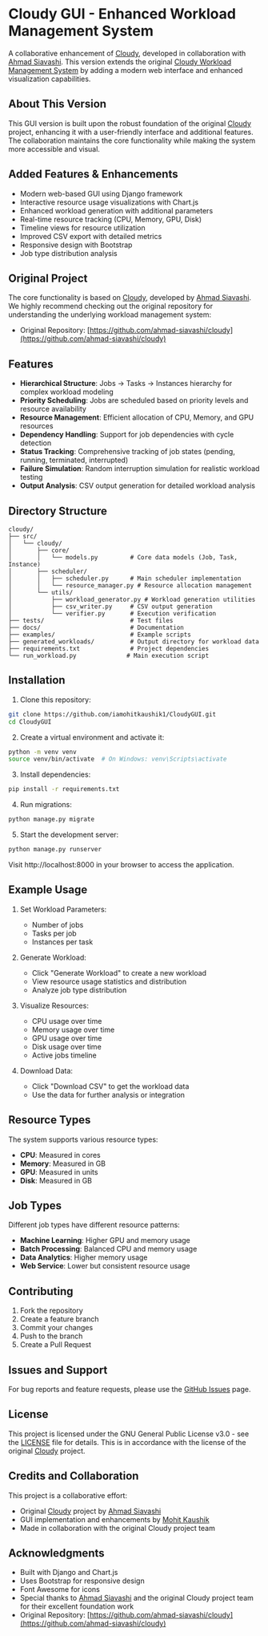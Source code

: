 # Cloudy GUI - Enhanced Workload Management System

A collaborative enhancement of [Cloudy](https://github.com/ahmad-siavashi/cloudy), developed in collaboration with [Ahmad Siavashi](https://github.com/ahmad-siavashi). This version extends the original [Cloudy Workload Management System](https://github.com/ahmad-siavashi/cloudy) by adding a modern web interface and enhanced visualization capabilities.

## About This Version

This GUI version is built upon the robust foundation of the original [Cloudy](https://github.com/ahmad-siavashi/cloudy) project, enhancing it with a user-friendly interface and additional features. The collaboration maintains the core functionality while making the system more accessible and visual.

## Added Features & Enhancements

- Modern web-based GUI using Django framework
- Interactive resource usage visualizations with Chart.js
- Enhanced workload generation with additional parameters
- Real-time resource tracking (CPU, Memory, GPU, Disk)
- Timeline views for resource utilization
- Improved CSV export with detailed metrics
- Responsive design with Bootstrap
- Job type distribution analysis

## Original Project

The core functionality is based on [Cloudy](https://github.com/ahmad-siavashi/cloudy), developed by [Ahmad Siavashi](https://github.com/ahmad-siavashi). We highly recommend checking out the original repository for understanding the underlying workload management system:
- Original Repository: [https://github.com/ahmad-siavashi/cloudy](https://github.com/ahmad-siavashi/cloudy)

## Features

- **Hierarchical Structure**: Jobs → Tasks → Instances hierarchy for complex workload modeling
- **Priority Scheduling**: Jobs are scheduled based on priority levels and resource availability
- **Resource Management**: Efficient allocation of CPU, Memory, and GPU resources
- **Dependency Handling**: Support for job dependencies with cycle detection
- **Status Tracking**: Comprehensive tracking of job states (pending, running, terminated, interrupted)
- **Failure Simulation**: Random interruption simulation for realistic workload testing
- **Output Analysis**: CSV output generation for detailed workload analysis

## Directory Structure

```
cloudy/
├── src/
│   └── cloudy/
│       ├── core/
│       │   └── models.py         # Core data models (Job, Task, Instance)
│       ├── scheduler/
│       │   ├── scheduler.py      # Main scheduler implementation
│       │   └── resource_manager.py # Resource allocation management
│       └── utils/
│           ├── workload_generator.py # Workload generation utilities
│           ├── csv_writer.py     # CSV output generation
│           └── verifier.py       # Execution verification
├── tests/                        # Test files
├── docs/                         # Documentation
├── examples/                     # Example scripts
├── generated_workloads/          # Output directory for workload data
├── requirements.txt              # Project dependencies
└── run_workload.py              # Main execution script
```

## Installation

1. Clone this repository:
```bash
git clone https://github.com/iamohitkaushik1/CloudyGUI.git
cd CloudyGUI
```

2. Create a virtual environment and activate it:
```bash
python -m venv venv
source venv/bin/activate  # On Windows: venv\Scripts\activate
```

3. Install dependencies:
```bash
pip install -r requirements.txt
```

4. Run migrations:
```bash
python manage.py migrate
```

5. Start the development server:
```bash
python manage.py runserver
```

Visit http://localhost:8000 in your browser to access the application.

## Example Usage

1. Set Workload Parameters:
   - Number of jobs
   - Tasks per job
   - Instances per task

2. Generate Workload:
   - Click "Generate Workload" to create a new workload
   - View resource usage statistics and distribution
   - Analyze job type distribution

3. Visualize Resources:
   - CPU usage over time
   - Memory usage over time
   - GPU usage over time
   - Disk usage over time
   - Active jobs timeline

4. Download Data:
   - Click "Download CSV" to get the workload data
   - Use the data for further analysis or integration

## Resource Types

The system supports various resource types:

- **CPU**: Measured in cores
- **Memory**: Measured in GB
- **GPU**: Measured in units
- **Disk**: Measured in GB

## Job Types

Different job types have different resource patterns:

- **Machine Learning**: Higher GPU and memory usage
- **Batch Processing**: Balanced CPU and memory usage
- **Data Analytics**: Higher memory usage
- **Web Service**: Lower but consistent resource usage

## Contributing

1. Fork the repository
2. Create a feature branch
3. Commit your changes
4. Push to the branch
5. Create a Pull Request

## Issues and Support

For bug reports and feature requests, please use the [GitHub Issues](https://github.com/iamohitkaushik1/CloudyGUI/issues) page.

## License

This project is licensed under the GNU General Public License v3.0 - see the [LICENSE](LICENSE) file for details. This is in accordance with the license of the original [Cloudy](https://github.com/ahmad-siavashi/cloudy) project.

## Credits and Collaboration

This project is a collaborative effort:

- Original [Cloudy](https://github.com/ahmad-siavashi/cloudy) project by [Ahmad Siavashi](https://github.com/ahmad-siavashi)
- GUI implementation and enhancements by [Mohit Kaushik](https://github.com/iamohitkaushik1)
- Made in collaboration with the original Cloudy project team

## Acknowledgments

- Built with Django and Chart.js
- Uses Bootstrap for responsive design
- Font Awesome for icons
- Special thanks to [Ahmad Siavashi](https://github.com/ahmad-siavashi) and the original Cloudy project team for their excellent foundation work
- Original Repository: [https://github.com/ahmad-siavashi/cloudy](https://github.com/ahmad-siavashi/cloudy)
